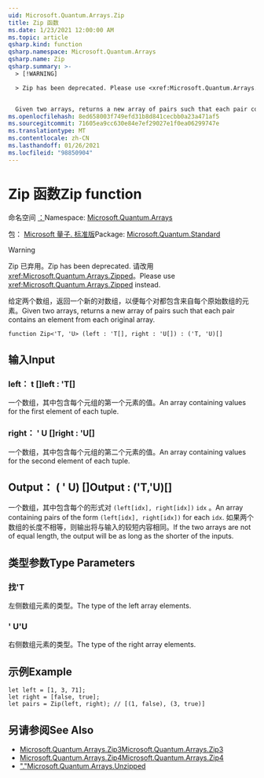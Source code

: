 ```yaml
---
uid: Microsoft.Quantum.Arrays.Zip
title: Zip 函数
ms.date: 1/23/2021 12:00:00 AM
ms.topic: article
qsharp.kind: function
qsharp.namespace: Microsoft.Quantum.Arrays
qsharp.name: Zip
qsharp.summary: >-
  > [!WARNING]

  > Zip has been deprecated. Please use <xref:Microsoft.Quantum.Arrays.Zipped> instead.


  Given two arrays, returns a new array of pairs such that each pair contains an element from each original array.
ms.openlocfilehash: 8ed658003f749efd31b8d841cecbb0a23a471af5
ms.sourcegitcommit: 71605ea9cc630e84e7ef29027e1f0ea06299747e
ms.translationtype: MT
ms.contentlocale: zh-CN
ms.lasthandoff: 01/26/2021
ms.locfileid: "98850904"
---
```

# <a name="zip-function"></a><span data-ttu-id="31d42-102">Zip 函数</span><span class="sxs-lookup"><span data-stu-id="31d42-102">Zip function</span></span>

<span data-ttu-id="31d42-103">命名空间 [：](xref:Microsoft.Quantum.Arrays)</span><span class="sxs-lookup"><span data-stu-id="31d42-103">Namespace: [Microsoft.Quantum.Arrays](xref:Microsoft.Quantum.Arrays)</span></span>

<span data-ttu-id="31d42-104">包： [Microsoft 量子. 标准版](https://nuget.org/packages/Microsoft.Quantum.Standard)</span><span class="sxs-lookup"><span data-stu-id="31d42-104">Package: [Microsoft.Quantum.Standard](https://nuget.org/packages/Microsoft.Quantum.Standard)</span></span>


> [!WARNING]
> <span data-ttu-id="31d42-105">Zip 已弃用。</span><span class="sxs-lookup"><span data-stu-id="31d42-105">Zip has been deprecated.</span></span> <span data-ttu-id="31d42-106">请改用 <xref:Microsoft.Quantum.Arrays.Zipped>。</span><span class="sxs-lookup"><span data-stu-id="31d42-106">Please use <xref:Microsoft.Quantum.Arrays.Zipped> instead.</span></span>

<span data-ttu-id="31d42-107">给定两个数组，返回一个新的对数组，以便每个对都包含来自每个原始数组的元素。</span><span class="sxs-lookup"><span data-stu-id="31d42-107">Given two arrays, returns a new array of pairs such that each pair contains an element from each original array.</span></span>

```qsharp
function Zip<'T, 'U> (left : 'T[], right : 'U[]) : ('T, 'U)[]
```


## <a name="input"></a><span data-ttu-id="31d42-108">输入</span><span class="sxs-lookup"><span data-stu-id="31d42-108">Input</span></span>

### <a name="left--t"></a><span data-ttu-id="31d42-109">left： t []</span><span class="sxs-lookup"><span data-stu-id="31d42-109">left : 'T[]</span></span>

<span data-ttu-id="31d42-110">一个数组，其中包含每个元组的第一个元素的值。</span><span class="sxs-lookup"><span data-stu-id="31d42-110">An array containing values for the first element of each tuple.</span></span>


### <a name="right--u"></a><span data-ttu-id="31d42-111">right： ' U []</span><span class="sxs-lookup"><span data-stu-id="31d42-111">right : 'U[]</span></span>

<span data-ttu-id="31d42-112">一个数组，其中包含每个元组的第二个元素的值。</span><span class="sxs-lookup"><span data-stu-id="31d42-112">An array containing values for the second element of each tuple.</span></span>



## <a name="output--tu"></a><span data-ttu-id="31d42-113">Output： ( ' U) []</span><span class="sxs-lookup"><span data-stu-id="31d42-113">Output : ('T,'U)[]</span></span>

<span data-ttu-id="31d42-114">一个数组，其中包含每个的形式对 `(left[idx], right[idx])` `idx` 。</span><span class="sxs-lookup"><span data-stu-id="31d42-114">An array containing pairs of the form `(left[idx], right[idx])` for each `idx`.</span></span> <span data-ttu-id="31d42-115">如果两个数组的长度不相等，则输出将与输入的较短内容相同。</span><span class="sxs-lookup"><span data-stu-id="31d42-115">If the two arrays are not of equal length, the output will be as long as the shorter of the inputs.</span></span>

## <a name="type-parameters"></a><span data-ttu-id="31d42-116">类型参数</span><span class="sxs-lookup"><span data-stu-id="31d42-116">Type Parameters</span></span>

### <a name="t"></a><span data-ttu-id="31d42-117">找</span><span class="sxs-lookup"><span data-stu-id="31d42-117">'T</span></span>

<span data-ttu-id="31d42-118">左侧数组元素的类型。</span><span class="sxs-lookup"><span data-stu-id="31d42-118">The type of the left array elements.</span></span>
### <a name="u"></a><span data-ttu-id="31d42-119">' U</span><span class="sxs-lookup"><span data-stu-id="31d42-119">'U</span></span>

<span data-ttu-id="31d42-120">右侧数组元素的类型。</span><span class="sxs-lookup"><span data-stu-id="31d42-120">The type of the right array elements.</span></span>

## <a name="example"></a><span data-ttu-id="31d42-121">示例</span><span class="sxs-lookup"><span data-stu-id="31d42-121">Example</span></span>

```qsharp
let left = [1, 3, 71];
let right = [false, true];
let pairs = Zip(left, right); // [(1, false), (3, true)]
```

## <a name="see-also"></a><span data-ttu-id="31d42-122">另请参阅</span><span class="sxs-lookup"><span data-stu-id="31d42-122">See Also</span></span>

- [<span data-ttu-id="31d42-123">Microsoft.Quantum.Arrays.Zip3</span><span class="sxs-lookup"><span data-stu-id="31d42-123">Microsoft.Quantum.Arrays.Zip3</span></span>](xref:Microsoft.Quantum.Arrays.Zip3)
- [<span data-ttu-id="31d42-124">Microsoft.Quantum.Arrays.Zip4</span><span class="sxs-lookup"><span data-stu-id="31d42-124">Microsoft.Quantum.Arrays.Zip4</span></span>](xref:Microsoft.Quantum.Arrays.Zip4)
- [<span data-ttu-id="31d42-125">"."</span><span class="sxs-lookup"><span data-stu-id="31d42-125">Microsoft.Quantum.Arrays.Unzipped</span></span>](xref:Microsoft.Quantum.Arrays.Unzipped)